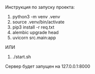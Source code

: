 Инструкция по запуску проекта:

   1. python3 -m venv .venv
   2. source .venv/bin/activate
   3. pip3 install -r req.txt
   4. alembic upgrade head
   5. uvicorn src.main:app

   ИЛИ

   1. ./start.sh

Сервер будет запущен на 127.0.0.1:8000